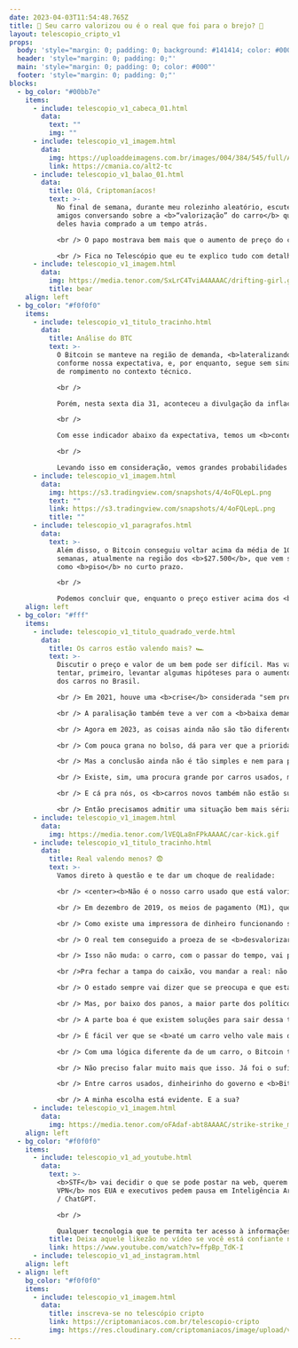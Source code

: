 ```yaml
---
date: 2023-04-03T11:54:48.765Z
title: 🚗 Seu carro valorizou ou é o real que foi para o brejo? 💸
layout: telescopio_cripto_v1
props:
  body: 'style="margin: 0; padding: 0; background: #141414; color: #000"'
  header: 'style="margin: 0; padding: 0;"'
  main: 'style="margin: 0; padding: 0; color: #000"'
  footer: 'style="margin: 0; padding: 0;"'
blocks:
  - bg_color: "#00bb7e"
    items:
      - include: telescopio_v1_cabeca_01.html
        data:
          text: ""
          img: ""
      - include: telescopio_v1_imagem.html
        data:
          img: https://uploaddeimagens.com.br/images/004/384/545/full/Altseason_Newsletter_final.png?1678449695
          link: https://cmania.co/alt2-tc
      - include: telescopio_v1_balao_01.html
        data:
          title: Olá, Criptomaníacos!
          text: >-
            No final de semana, durante meu rolezinho aleatório, escutei dois
            amigos conversando sobre a <b>“valorização” do carro</b> que um
            deles havia comprado a um tempo atrás. 

            <br /> O papo mostrava bem mais que o aumento de preço do carro, mas também como o sistema financeiro que temos já está <b>agonizando</b>… 😢

            <br /> Fica no Telescópio que eu te explico tudo com detalhes.
      - include: telescopio_v1_imagem.html
        data:
          img: https://media.tenor.com/SxLrC4TviA4AAAAC/drifting-girl.gif
          title: bear
    align: left
  - bg_color: "#f0f0f0"
    items:
      - include: telescopio_v1_titulo_tracinho.html
        data:
          title: Análise do BTC
          text: >-
            O Bitcoin se manteve na região de demanda, <b>lateralizando</b>
            conforme nossa expectativa, e, por enquanto, segue sem sinalizações
            de rompimento no contexto técnico.

            <br /> 

            Porém, nesta sexta dia 31, aconteceu a divulgação da inflação de consumo <b>PCE, que veio abaixo da expectativa</b> do mercado. Os investidores esperavam no contexto mensal <b>0,4%</b>, sendo que veio <b>0,3%</b>. No anual, era esperado <b>4,7%</b> e veio <b>4,6%</b>.

            <br /> 

            Com esse indicador abaixo da expectativa, temos um <b>contexto positivo</b> para os ativos de risco, como a bolsa americana e o Bitcoin.

            <br /> 

            Levando isso em consideração, vemos grandes probabilidades de <b>mais um movimento de alta nas criptos</b>, após o preço conseguir sair da região de demanda marcada em nosso gráfico, com as linhas rosas.
      - include: telescopio_v1_imagem.html
        data:
          img: https://s3.tradingview.com/snapshots/4/4oFQLepL.png
          text: ""
          link: https://s3.tradingview.com/snapshots/4/4oFQLepL.png
          title: ""
      - include: telescopio_v1_paragrafos.html
        data:
          text: >-
            Além disso, o Bitcoin conseguiu voltar acima da média de 100
            semanas, atualmente na região dos <b>$27.500</b>, que vem servindo
            como <b>piso</b> no curto prazo. 

            <br /> 

            Podemos concluir que, enquanto o preço estiver acima dos <b>$26.200</b>, as maiores probabilidades são do preço buscar os alvos marcados com as linhas verdes entre <b>30k e $32.500</b>, sendo que até poderíamos ver um fechamento semanal acima dos 30k.
    align: left
  - bg_color: "#fff"
    items:
      - include: telescopio_v1_titulo_quadrado_verde.html
        data:
          title: Os carros estão valendo mais? 🏎️
          text: >-
            Discutir o preço e valor de um bem pode ser difícil. Mas vamos
            tentar, primeiro, levantar algumas hipóteses para o aumento do preço
            dos carros no Brasil. 

            <br /> Em 2021, houve uma <b>crise</b> considerada "sem precedentes" no fornecimento de componentes que levou à <b>paralisação de 29 fábricas de automóveis</b>, de acordo com a Associação Nacional dos Fabricantes de Veículos Automotores.

            <br /> A paralisação também teve a ver com a <b>baixa demanda</b> do produto pelo mercado.

            <br /> Agora em 2023, as coisas ainda não são tão diferentes: ainda <b>faltam peças</b> no mercado e a demanda por carros novos continua <b>baixa</b>, fazendo com que muitas empresas do setor <b>pausem a produção</b> ou dêem férias coletivas aos funcionários.

            <br /> Com pouca grana no bolso, dá para ver que a prioridade do brasileiro não é mais comprar carro novo. Assim, o <b>comércio de carros usados tem crescido</b> e isso pode ter elevado o preço de modelos populares. 🚙

            <br /> Mas a conclusão ainda não é tão simples e nem para por aí… 

            <br /> Existe, sim, uma procura grande por carros usados, mas não se esqueça que esses bens sofrem uma <b>depreciação natural</b> pelo uso e ano de produção.

            <br /> E cá pra nós, os <b>carros novos também não estão subindo de preço</b> de uma maneira bem difícil de engolir?

            <br /> Então precisamos admitir uma situação bem mais séria do que uma simples “valorização” dos carros velhos. Veremos a seguir…
      - include: telescopio_v1_imagem.html
        data:
          img: https://media.tenor.com/lVEQLa8nFPkAAAAC/car-kick.gif
      - include: telescopio_v1_titulo_tracinho.html
        data:
          title: Real valendo menos? 😨
          text: >-
            Vamos direto à questão e te dar um choque de realidade:

            <br /> <center><b>Não é o nosso carro usado que está valorizando muito. É o dinheirinho que está no seu bolso que tem perdido valor rapidamente.</b></center>

            <br /> Em dezembro de 2019, os meios de pagamento (M1), que é uma forma de ver o quanto de dimdim está sendo criado no país, somaram <b>R$403 bilhões</b>. Recentemente, essa mesma métrica superou os <b>R$600 bilhões</b>. 🪙

            <br /> Como existe uma impressora de dinheiro funcionando sem parar, <b>o dinheiro do governo está perdendo o seu valor</b>. 

            <br /> O real tem conseguido a proeza de se <b>desvalorizar mais do que um carro velho</b>… 

            <br /> Isso não muda: o carro, com o passar do tempo, vai perder valor. O problema é que nosso dinheiro está tendo <b>performance pior do que o de um carro usado</b>.

            <br />Pra fechar a tampa do caixão, vou mandar a real: não se iluda com a melhora da situação.

            <br /> O estado sempre vai dizer que se preocupa e que está trabalhando para mudar o cenário. 

            <br /> Mas, por baixo dos panos, a maior parte dos políticos só vão fazer o que for necessário para <b>manter o controle e permanecer no poder</b>.

            <br /> A parte boa é que existem soluções para sair dessa tragédia anunciada. A mais simples delas é o <b>Bitcoin</b>. 😌

            <br /> É fácil ver que se <b>até um carro velho vale mais do que o real</b>, o Bitcoin vai dar alegrias para quem tiver paciência e entender o propósito pelo qual foi criado, não é?

            <br /> Com uma lógica diferente da de um carro, o Bitcoin tende a se valorizar mais com o tempo, já que vai ficando mais <b>escasso e a procura tende a aumentar</b>, certo?

            <br /> Não preciso falar muito mais que isso. Já foi o suficiente para uma reflexão. 

            <br /> Entre carros usados, dinheirinho do governo e <b>Bitcoin</b>, qual a sua primeira opção?

            <br /> A minha escolha está evidente. E a sua? 
      - include: telescopio_v1_imagem.html
        data:
          img: https://media.tenor.com/oFAdaf-abt8AAAAC/strike-strike_memes.gif
    align: left
  - bg_color: "#f0f0f0"
    items:
      - include: telescopio_v1_ad_youtube.html
        data:
          text: >-
            <b>STF</b> vai decidir o que se pode postar na web, querem <b>banir
            VPN</b> nos EUA e executivos pedem pausa em Inteligência Artificial
            / ChatGPT. 

            <br /> 

            Qualquer tecnologia que te permita ter acesso à informações descentralizadas está sendo banida... exceto... <b>Bitcoin (BTC)</b> e <b>NOSTR</b>. O valor disso é inimaginável.
          title: Deixa aquele likezão no vídeo se você está confiante no BTC!
          link: https://www.youtube.com/watch?v=ffpBp_TdK-I
      - include: telescopio_v1_ad_instagram.html
    align: left
  - align: left
    bg_color: "#f0f0f0"
    items:
      - include: telescopio_v1_imagem.html
        data:
          title: inscreva-se no telescópio cripto
          link: https://criptomaniacos.com.br/telescopio-cripto
          img: https://res.cloudinary.com/criptomaniacos/image/upload/v1662133224/telescopio/inscreva-se-telescopio.png
---
```


